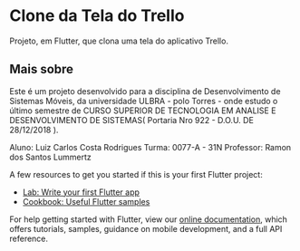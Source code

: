 # Clone da Tela do Trello

Projeto, em Flutter, que clona uma tela do aplicativo Trello.

## Mais sobre

Este é um projeto desenvolvido para a disciplina de Desenvolvimento de Sistemas Móveis, da universidade ULBRA - polo Torres - onde estudo o último semestre de CURSO SUPERIOR DE TECNOLOGIA EM ANALISE E DESENVOLVIMENTO DE SISTEMAS( Portaria Nro 922 - D.O.U. DE 28/12/2018 ).

Aluno: Luiz Carlos Costa Rodrigues
Turma: 0077-A - 31N
Professor: Ramon dos Santos Lummertz



A few resources to get you started if this is your first Flutter project:

- [Lab: Write your first Flutter app](https://flutter.dev/docs/get-started/codelab)
- [Cookbook: Useful Flutter samples](https://flutter.dev/docs/cookbook)

For help getting started with Flutter, view our
[online documentation](https://flutter.dev/docs), which offers tutorials,
samples, guidance on mobile development, and a full API reference.
